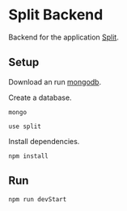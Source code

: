 # Split Backend

Backend for the application [Split](https://chis.dev/split).

## Setup

Download an run [mongodb](https://www.mongodb.com/).

Create a database.

`mongo`

`use split`

Install dependencies.

`npm install`

## Run

`npm run devStart`
